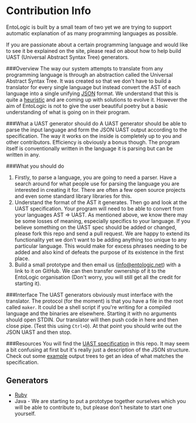 Contribution Info
=================

EntoLogic is built by a small team of two yet we are trying to support automatic explanation of as many programming languages as possible.

If you are passionate about a certain programming language and would like to see it be explained on the site, please read on about how to help build UAST (Universal Abstract Syntax Tree) generators.


###Overview
The way our system attempts to translate from any programming language is through an abstraction called the Universal Abstract Syntax Tree. It was created so that we don't have to build a translator for every single language but instead convert the AST of each language into a single unifying [JSON](http://www.json.org/) format. We understand that this is quite a [heuristic](https://en.wikipedia.org/wiki/Heuristic_(engineering)) and are coming up with solutions to evolve it. However the aim of EntoLogic is not to give the user beautiful poetry but a basic understanding of what is going on in their program.


###What a UAST generator should do
A UAST generator should be able to parse the input language and form the JSON UAST output according to the specification. The way it works on the inside is completely up to you and other contributors. Efficiency is obviously a bonus though. The program itself is conventionally written in the language it is parsing but can be written in any.


###What you should do
1. Firstly, to parse a language, you are going to need a parser. Have a search around for what people use for parsing the language you are interested in creating it for. There are often a few open source projects and even some standard library libraries for this.
2. Understand the format of the AST it generates. Then go and look at the UAST specification. Your program will need to be able to convert from your languages AST => UAST. As mentioned above, we know there may be some losses of meaning, especially specifics to your language. If you believe something on the UAST spec should be added or changed, please fork this repo and send a pull request. We are happy to extend its functionality yet we don't want to be adding anything too unique to any particular language. This would make for excess phrases needing to be added and also kind of defeats the purpose of its existence in the first place.
3. Build a small prototype and then email us (info@entologic.net) with a link to it on GitHub. We can then transfer ownership of it to the EntoLogic organisation (Don't worry, you will still get all the credit for starting it).

###Interface
The UAST generators obviously must interface with the translator. The protocol (for the moment) is that you have a file in the root called ```maker```. It could be a shell script if you're writing for a compiled language and the binaries are elsewhere. Starting it with no arguments should open STDIN. Our translator will then push code in here and then close pipe. (Test this using ```Ctrl+D```). At that point you should write out the JSON UAST and then stop.


###Resources
You will find the [UAST specification](https://github.com/EntoLogic/contribution-info/blob/master/uast_spec.md) in this repo. It may seem a bit confusing at first but it's really just a description of the JSON structure. Check out some [example](https://github.com/EntoLogic/contribution-info/blob/master/examples) output trees to get an idea of what matches the specification.

Generators
----------

* [Ruby](https://github.com/EntoLogic/ruby_uast_gen)
* Java - We are starting to put a prototype together ourselves which you will be able to contribute to, but please don't hesitate to start one yourself.